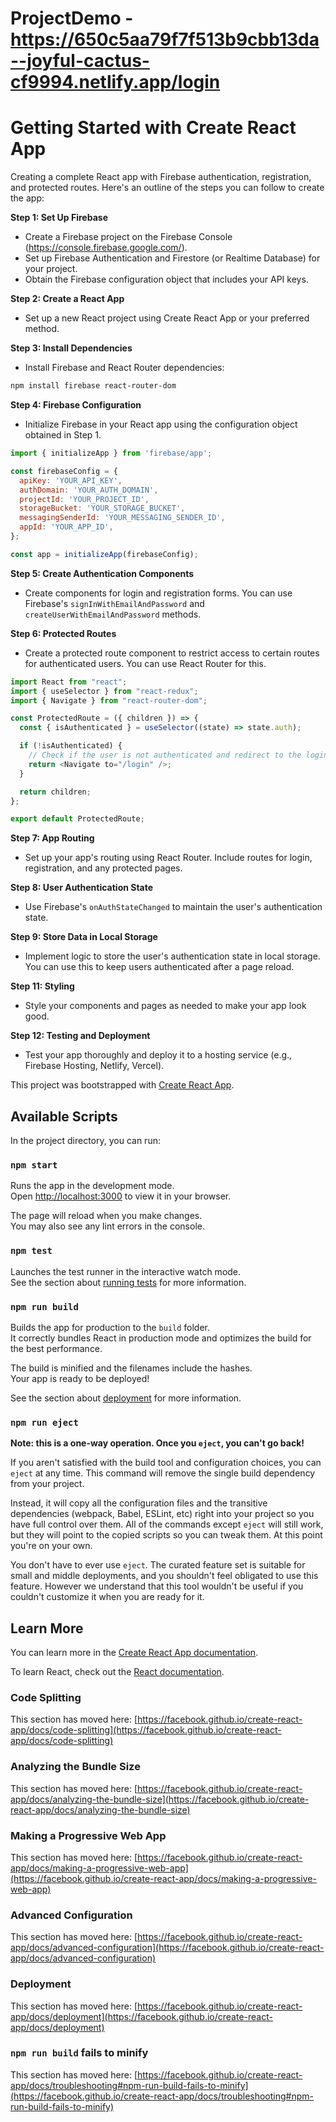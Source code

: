 # ProjectDemo - https://650c5aa79f7f513b9cbb13da--joyful-cactus-cf9994.netlify.app/login

# Getting Started with Create React App
Creating a complete React app with Firebase authentication, registration, and protected routes.
Here's an outline of the steps you can follow to create the app:

**Step 1: Set Up Firebase**

- Create a Firebase project on the Firebase Console (https://console.firebase.google.com/).
- Set up Firebase Authentication and Firestore (or Realtime Database) for your project.
- Obtain the Firebase configuration object that includes your API keys.

**Step 2: Create a React App**

- Set up a new React project using Create React App or your preferred method.

**Step 3: Install Dependencies**

- Install Firebase and React Router dependencies:

```bash
npm install firebase react-router-dom
```

**Step 4: Firebase Configuration**

- Initialize Firebase in your React app using the configuration object obtained in Step 1.

```javascript
import { initializeApp } from 'firebase/app';

const firebaseConfig = {
  apiKey: 'YOUR_API_KEY',
  authDomain: 'YOUR_AUTH_DOMAIN',
  projectId: 'YOUR_PROJECT_ID',
  storageBucket: 'YOUR_STORAGE_BUCKET',
  messagingSenderId: 'YOUR_MESSAGING_SENDER_ID',
  appId: 'YOUR_APP_ID',
};

const app = initializeApp(firebaseConfig);
```

**Step 5: Create Authentication Components**

- Create components for login and registration forms. You can use Firebase's `signInWithEmailAndPassword` and `createUserWithEmailAndPassword` methods.

**Step 6: Protected Routes**

- Create a protected route component to restrict access to certain routes for authenticated users. You can use React Router for this.

```javascript
import React from "react";
import { useSelector } from "react-redux";
import { Navigate } from "react-router-dom";

const ProtectedRoute = ({ children }) => {
  const { isAuthenticated } = useSelector((state) => state.auth);

  if (!isAuthenticated) {
    // Check if the user is not authenticated and redirect to the login page
    return <Navigate to="/login" />;
  }

  return children;
};

export default ProtectedRoute;

```

**Step 7: App Routing**

- Set up your app's routing using React Router. Include routes for login, registration, and any protected pages.

**Step 8: User Authentication State**

- Use Firebase's `onAuthStateChanged` to maintain the user's authentication state.

**Step 9: Store Data in Local Storage**

- Implement logic to store the user's authentication state in local storage. You can use this to keep users authenticated after a page reload.


**Step 11: Styling**

- Style your components and pages as needed to make your app look good.

**Step 12: Testing and Deployment**

- Test your app thoroughly and deploy it to a hosting service (e.g., Firebase Hosting, Netlify, Vercel).



This project was bootstrapped with [Create React App](https://github.com/facebook/create-react-app).

## Available Scripts

In the project directory, you can run:

### `npm start`

Runs the app in the development mode.\
Open [http://localhost:3000](http://localhost:3000) to view it in your browser.

The page will reload when you make changes.\
You may also see any lint errors in the console.

### `npm test`

Launches the test runner in the interactive watch mode.\
See the section about [running tests](https://facebook.github.io/create-react-app/docs/running-tests) for more information.

### `npm run build`

Builds the app for production to the `build` folder.\
It correctly bundles React in production mode and optimizes the build for the best performance.

The build is minified and the filenames include the hashes.\
Your app is ready to be deployed!

See the section about [deployment](https://facebook.github.io/create-react-app/docs/deployment) for more information.

### `npm run eject`

**Note: this is a one-way operation. Once you `eject`, you can't go back!**

If you aren't satisfied with the build tool and configuration choices, you can `eject` at any time. This command will remove the single build dependency from your project.

Instead, it will copy all the configuration files and the transitive dependencies (webpack, Babel, ESLint, etc) right into your project so you have full control over them. All of the commands except `eject` will still work, but they will point to the copied scripts so you can tweak them. At this point you're on your own.

You don't have to ever use `eject`. The curated feature set is suitable for small and middle deployments, and you shouldn't feel obligated to use this feature. However we understand that this tool wouldn't be useful if you couldn't customize it when you are ready for it.

## Learn More

You can learn more in the [Create React App documentation](https://facebook.github.io/create-react-app/docs/getting-started).

To learn React, check out the [React documentation](https://reactjs.org/).

### Code Splitting

This section has moved here: [https://facebook.github.io/create-react-app/docs/code-splitting](https://facebook.github.io/create-react-app/docs/code-splitting)

### Analyzing the Bundle Size

This section has moved here: [https://facebook.github.io/create-react-app/docs/analyzing-the-bundle-size](https://facebook.github.io/create-react-app/docs/analyzing-the-bundle-size)

### Making a Progressive Web App

This section has moved here: [https://facebook.github.io/create-react-app/docs/making-a-progressive-web-app](https://facebook.github.io/create-react-app/docs/making-a-progressive-web-app)

### Advanced Configuration

This section has moved here: [https://facebook.github.io/create-react-app/docs/advanced-configuration](https://facebook.github.io/create-react-app/docs/advanced-configuration)

### Deployment

This section has moved here: [https://facebook.github.io/create-react-app/docs/deployment](https://facebook.github.io/create-react-app/docs/deployment)

### `npm run build` fails to minify

This section has moved here: [https://facebook.github.io/create-react-app/docs/troubleshooting#npm-run-build-fails-to-minify](https://facebook.github.io/create-react-app/docs/troubleshooting#npm-run-build-fails-to-minify)
